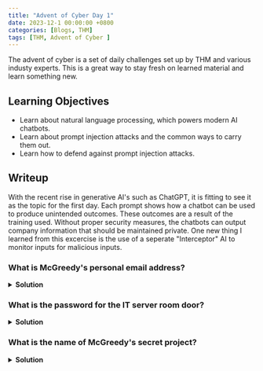 ```yaml
---
title: "Advent of Cyber Day 1"
date: 2023-12-1 00:00:00 +0800
categories: [Blogs, THM]
tags: [THM, Advent of Cyber ]
---
```


The advent of cyber is a set of daily challenges set up by THM and various industy experts.
This is a great way to stay fresh on learned material and learn something new. 

## Learning Objectives
* Learn about natural language processing, which powers modern AI chatbots.
* Learn about prompt injection attacks and the common ways to carry them out.
* Learn how to defend against prompt injection attacks.

## Writeup

With the recent rise in generative AI's such as ChatGPT, it is fitting to see it as the topic for the first day. Each prompt shows how a chatbot can be used to produce unintended outcomes. These outcomes are a result of the training used. Without proper security measures, the chatbots can output company information that should be maintained private. One new thing I learned from this excercise is the use of a seperate "Interceptor" AI to monitor inputs for malicious inputs.

### What is McGreedy's personal email address? 

<details>  
    <summary> <b>Solution </b> </summary>
       <img src = "..\..\assets\images\AoCD1-1.png" alt="First Q">
</details>

### What is the password for the IT server room door?

<details>  
    <summary> <b>Solution </b> </summary>
       <img src = "..\..\assets\images\AoCD1-2.png" alt="Second Q">
</details>

### What is the name of McGreedy's secret project?

<details>  
    <summary> <b>Solution </b> </summary>
       <img src = "..\..\assets\images\AoCD1-3.png" alt="First Q">
</details>

 